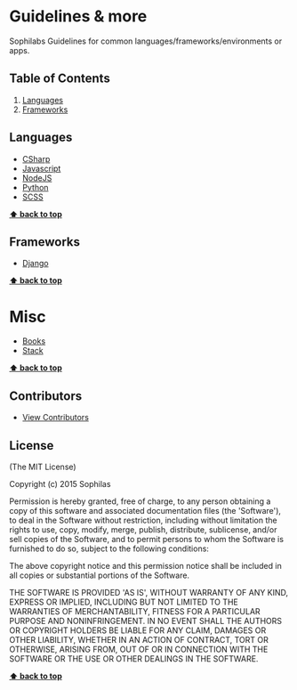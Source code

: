 # Guidelines & more

Sophilabs Guidelines for common languages/frameworks/environments or apps.

## Table of Contents

1. [Languages](#languages)
1. [Frameworks](#frameworks)

## Languages

* [CSharp](./csharp)
* [Javascript](./javascript)
* [NodeJS](./nodejs)
* [Python](./python)
* [SCSS](./scss)

**[⬆ back to top](#table-of-contents)**

## Frameworks

* [Django](./django)

**[⬆ back to top](#table-of-contents)**

# Misc

* [Books](./books.md)
* [Stack](./stack.md)

**[⬆ back to top](#table-of-contents)**

## Contributors

- [View Contributors](https://github.com/sophilabs/guidelines/graphs/contributors)


## License

(The MIT License)

Copyright (c) 2015 Sophilas

Permission is hereby granted, free of charge, to any person obtaining
a copy of this software and associated documentation files (the
'Software'), to deal in the Software without restriction, including
without limitation the rights to use, copy, modify, merge, publish,
distribute, sublicense, and/or sell copies of the Software, and to
permit persons to whom the Software is furnished to do so, subject to
the following conditions:

The above copyright notice and this permission notice shall be
included in all copies or substantial portions of the Software.

THE SOFTWARE IS PROVIDED 'AS IS', WITHOUT WARRANTY OF ANY KIND,
EXPRESS OR IMPLIED, INCLUDING BUT NOT LIMITED TO THE WARRANTIES OF
MERCHANTABILITY, FITNESS FOR A PARTICULAR PURPOSE AND NONINFRINGEMENT.
IN NO EVENT SHALL THE AUTHORS OR COPYRIGHT HOLDERS BE LIABLE FOR ANY
CLAIM, DAMAGES OR OTHER LIABILITY, WHETHER IN AN ACTION OF CONTRACT,
TORT OR OTHERWISE, ARISING FROM, OUT OF OR IN CONNECTION WITH THE
SOFTWARE OR THE USE OR OTHER DEALINGS IN THE SOFTWARE.

**[⬆ back to top](#table-of-contents)**
